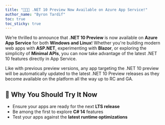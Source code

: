 ```yaml
---
title: "🧑🏻‍💻 .NET 10 Preview Now Available on Azure App Service!"
author_name: "Byron Tardif"
toc: true
toc_sticky: true
---
```


We’re thrilled to announce that **.NET 10 Preview** is now available on **Azure App Service** for both **Windows and Linux**! Whether you're building modern web apps with **ASP.NET**, experimenting with **Blazor**, or exploring the simplicity of **Minimal APIs**, you can now take advantage of the latest .NET 10 features directly in App Service.

Like with previous preview versions, any app targeting the .NET 10 preview will be automatically updated to the latest .NET 10 Preview releases as they become available on the platform all the way up to RC and GA.

## 📣 Why You Should Try It Now

- Ensure your apps are ready for the next **LTS release**
- Be among the first to explore **C# 14** features
- Test your apps against the **latest runtime optimizations**
